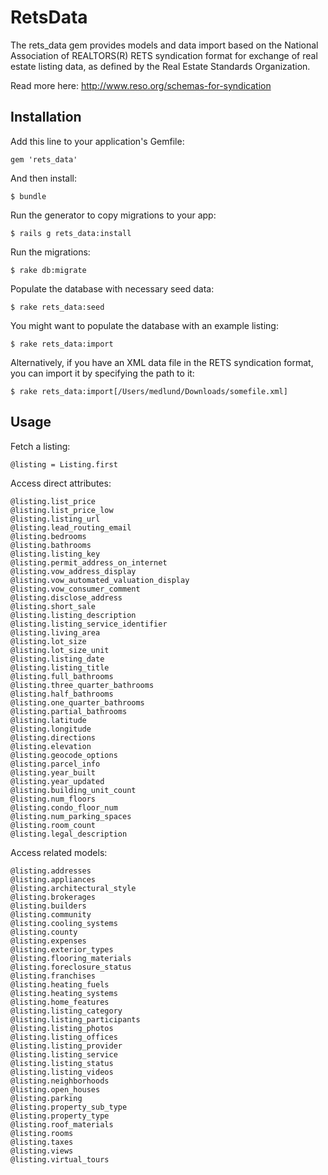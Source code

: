 # RetsData

The rets_data gem provides models and data import based on the National Association of REALTORS(R) RETS syndication format for exchange of real estate listing data, as defined by the Real Estate Standards Organization. 

Read more here:
http://www.reso.org/schemas-for-syndication

## Installation

Add this line to your application's Gemfile:

	gem 'rets_data'

And then install:

    $ bundle

Run the generator to copy migrations to your app:

    $ rails g rets_data:install

Run the migrations:

    $ rake db:migrate

Populate the database with necessary seed data:

	$ rake rets_data:seed

You might want to populate the database with an example listing:

	$ rake rets_data:import

Alternatively, if you have an XML data file in the RETS syndication format, you can import it by specifying the path to it:

	$ rake rets_data:import[/Users/medlund/Downloads/somefile.xml]


## Usage

Fetch a listing:

	@listing = Listing.first

Access direct attributes:

	@listing.list_price
	@listing.list_price_low
	@listing.listing_url
	@listing.lead_routing_email
	@listing.bedrooms
	@listing.bathrooms
	@listing.listing_key
	@listing.permit_address_on_internet
	@listing.vow_address_display
	@listing.vow_automated_valuation_display
	@listing.vow_consumer_comment
	@listing.disclose_address
	@listing.short_sale
	@listing.listing_description
	@listing.listing_service_identifier
	@listing.living_area
	@listing.lot_size
	@listing.lot_size_unit
	@listing.listing_date
	@listing.listing_title
	@listing.full_bathrooms
	@listing.three_quarter_bathrooms
	@listing.half_bathrooms
	@listing.one_quarter_bathrooms
	@listing.partial_bathrooms
	@listing.latitude
	@listing.longitude
	@listing.directions
	@listing.elevation
	@listing.geocode_options
	@listing.parcel_info
	@listing.year_built
	@listing.year_updated
	@listing.building_unit_count
	@listing.num_floors
	@listing.condo_floor_num
	@listing.num_parking_spaces
	@listing.room_count
	@listing.legal_description

Access related models:

	@listing.addresses
	@listing.appliances
	@listing.architectural_style
	@listing.brokerages
	@listing.builders
	@listing.community
	@listing.cooling_systems
	@listing.county
	@listing.expenses
	@listing.exterior_types
	@listing.flooring_materials
	@listing.foreclosure_status
	@listing.franchises
	@listing.heating_fuels
	@listing.heating_systems
	@listing.home_features
	@listing.listing_category
	@listing.listing_participants
	@listing.listing_photos
	@listing.listing_offices
	@listing.listing_provider
	@listing.listing_service
	@listing.listing_status
	@listing.listing_videos
	@listing.neighborhoods
	@listing.open_houses
	@listing.parking
	@listing.property_sub_type
	@listing.property_type
	@listing.roof_materials
	@listing.rooms
	@listing.taxes
	@listing.views
	@listing.virtual_tours



